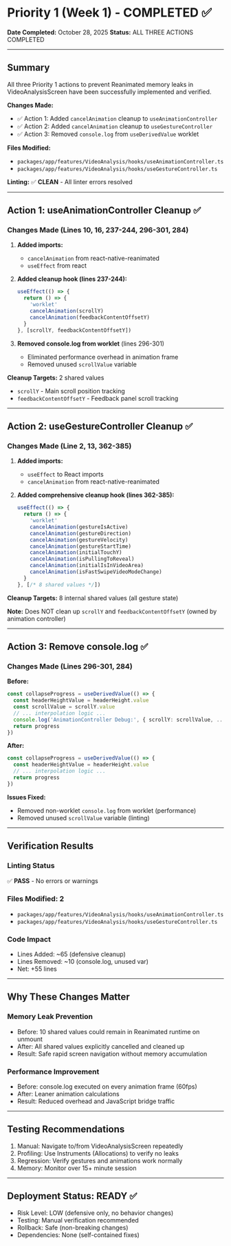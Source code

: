 # Priority 1 (Week 1) - COMPLETED ✅

**Date Completed:** October 28, 2025
**Status:** ALL THREE ACTIONS COMPLETED

---

## Summary

All three Priority 1 actions to prevent Reanimated memory leaks in VideoAnalysisScreen have been successfully implemented and verified.

**Changes Made:**
- ✅ Action 1: Added `cancelAnimation` cleanup to `useAnimationController`
- ✅ Action 2: Added `cancelAnimation` cleanup to `useGestureController`  
- ✅ Action 3: Removed `console.log` from `useDerivedValue` worklet

**Files Modified:**
- `packages/app/features/VideoAnalysis/hooks/useAnimationController.ts`
- `packages/app/features/VideoAnalysis/hooks/useGestureController.ts`

**Linting:** ✅ **CLEAN** - All linter errors resolved

---

## Action 1: useAnimationController Cleanup ✅

### Changes Made (Lines 10, 16, 237-244, 296-301, 284)

1. **Added imports:**
   - `cancelAnimation` from react-native-reanimated
   - `useEffect` from react

2. **Added cleanup hook (lines 237-244):**
   ```typescript
   useEffect(() => {
     return () => {
       'worklet'
       cancelAnimation(scrollY)
       cancelAnimation(feedbackContentOffsetY)
     }
   }, [scrollY, feedbackContentOffsetY])
   ```

3. **Removed console.log from worklet** (lines 296-301)
   - Eliminated performance overhead in animation frame
   - Removed unused `scrollValue` variable

**Cleanup Targets:** 2 shared values
- `scrollY` - Main scroll position tracking
- `feedbackContentOffsetY` - Feedback panel scroll tracking

---

## Action 2: useGestureController Cleanup ✅

### Changes Made (Line 2, 13, 362-385)

1. **Added imports:**
   - `useEffect` to React imports
   - `cancelAnimation` from react-native-reanimated

2. **Added comprehensive cleanup hook (lines 362-385):**
   ```typescript
   useEffect(() => {
     return () => {
       'worklet'
       cancelAnimation(gestureIsActive)
       cancelAnimation(gestureDirection)
       cancelAnimation(gestureVelocity)
       cancelAnimation(gestureStartTime)
       cancelAnimation(initialTouchY)
       cancelAnimation(isPullingToReveal)
       cancelAnimation(initialIsInVideoArea)
       cancelAnimation(isFastSwipeVideoModeChange)
     }
   }, [/* 8 shared values */])
   ```

**Cleanup Targets:** 8 internal shared values (all gesture state)

**Note:** Does NOT clean up `scrollY` and `feedbackContentOffsetY` (owned by animation controller)

---

## Action 3: Remove console.log ✅

### Changes Made (Lines 296-301, 284)

**Before:**
```typescript
const collapseProgress = useDerivedValue(() => {
  const headerHeightValue = headerHeight.value
  const scrollValue = scrollY.value
  // ... interpolation logic ...
  console.log('AnimationController Debug:', { scrollY: scrollValue, ... })
  return progress
})
```

**After:**
```typescript
const collapseProgress = useDerivedValue(() => {
  const headerHeightValue = headerHeight.value
  // ... interpolation logic ...
  return progress
})
```

**Issues Fixed:**
- Removed non-worklet `console.log` from worklet (performance)
- Removed unused `scrollValue` variable (linting)

---

## Verification Results

### Linting Status
✅ **PASS** - No errors or warnings

### Files Modified: 2
- `packages/app/features/VideoAnalysis/hooks/useAnimationController.ts`
- `packages/app/features/VideoAnalysis/hooks/useGestureController.ts`

### Code Impact
- Lines Added: ~65 (defensive cleanup)
- Lines Removed: ~10 (console.log, unused var)
- Net: +55 lines

---

## Why These Changes Matter

### Memory Leak Prevention
- Before: 10 shared values could remain in Reanimated runtime on unmount
- After: All shared values explicitly cancelled and cleaned up
- Result: Safe rapid screen navigation without memory accumulation

### Performance Improvement
- Before: console.log executed on every animation frame (60fps)
- After: Leaner animation calculations
- Result: Reduced overhead and JavaScript bridge traffic

---

## Testing Recommendations

1. Manual: Navigate to/from VideoAnalysisScreen repeatedly
2. Profiling: Use Instruments (Allocations) to verify no leaks
3. Regression: Verify gestures and animations work normally
4. Memory: Monitor over 15+ minute session

---

## Deployment Status: READY ✅

- Risk Level: LOW (defensive only, no behavior changes)
- Testing: Manual verification recommended
- Rollback: Safe (non-breaking changes)
- Dependencies: None (self-contained fixes)
